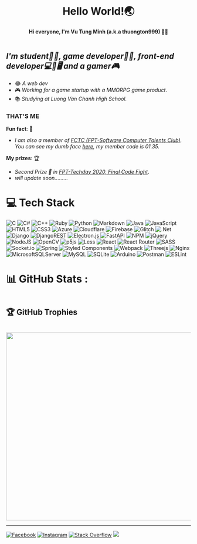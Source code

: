 <h1 align='center'>Hello World!🌏</h1>

<p align='center'>
  <strong>Hi everyone, I'm Vu Tung Minh (a.k.a thuongton999) 🐱‍💻</strong>
  </br></br>
  <img src='https://quotes-github-readme.vercel.app/api?type=horizontal&theme=dark' alt=''></img>
</p>

## ***I'm student👨‍🎓, game developer🧑‍💻, front-end developer💻📱🖥️ and a gamer🎮*** 
+ 😂 *A web dev*
+ 🎮 *Working for a game startup with a MMORPG game product*.
+ 📚 *Studying at Luong Van Chanh High School.*
### **THAT'S ME**

**Fun fact**: 🎉

+ *I am also a member of [FCTC (FPT-Software Computer Talents Club)](https://fct-club.com). You can see my dumb face [here](https://fct-club.com/2020-members/), my member code is 01.35.*

**My prizes**: 🏆

+ *Second Prize 🥈 in [FPT-Techday 2020, Final Code Fight](https://codelearn.io/fights/detail/5064803)*.
+ *will update soon.........*

# 💻 Tech Stack
![C](https://img.shields.io/badge/c-%2300599C.svg?style=for-the-badge&logo=c&logoColor=white) ![C#](https://img.shields.io/badge/c%23-%23239120.svg?style=for-the-badge&logo=c-sharp&logoColor=white) ![C++](https://img.shields.io/badge/c++-%2300599C.svg?style=for-the-badge&logo=c%2B%2B&logoColor=white) ![Ruby](https://img.shields.io/badge/ruby-%23CC342D.svg?style=for-the-badge&logo=ruby&logoColor=white) ![Python](https://img.shields.io/badge/python-3670A0?style=for-the-badge&logo=python&logoColor=ffdd54) ![Markdown](https://img.shields.io/badge/markdown-%23000000.svg?style=for-the-badge&logo=markdown&logoColor=white) ![Java](https://img.shields.io/badge/java-%23ED8B00.svg?style=for-the-badge&logo=java&logoColor=white) ![JavaScript](https://img.shields.io/badge/javascript-%23323330.svg?style=for-the-badge&logo=javascript&logoColor=%23F7DF1E) ![HTML5](https://img.shields.io/badge/html5-%23E34F26.svg?style=for-the-badge&logo=html5&logoColor=white) ![CSS3](https://img.shields.io/badge/css3-%231572B6.svg?style=for-the-badge&logo=css3&logoColor=white) ![Azure](https://img.shields.io/badge/azure-%230072C6.svg?style=for-the-badge&logo=azure-devops&logoColor=white) ![Cloudflare](https://img.shields.io/badge/Cloudflare-F38020?style=for-the-badge&logo=Cloudflare&logoColor=white) ![Firebase](https://img.shields.io/badge/firebase-%23039BE5.svg?style=for-the-badge&logo=firebase) ![Glitch](https://img.shields.io/badge/glitch-%233333FF.svg?style=for-the-badge&logo=glitch&logoColor=white) ![.Net](https://img.shields.io/badge/.NET-5C2D91?style=for-the-badge&logo=.net&logoColor=white) ![Django](https://img.shields.io/badge/django-%23092E20.svg?style=for-the-badge&logo=django&logoColor=white) ![DjangoREST](https://img.shields.io/badge/DJANGO-REST-ff1709?style=for-the-badge&logo=django&logoColor=white&color=ff1709&labelColor=gray) ![Electron.js](https://img.shields.io/badge/Electron-191970?style=for-the-badge&logo=Electron&logoColor=white) ![FastAPI](https://img.shields.io/badge/FastAPI-005571?style=for-the-badge&logo=fastapi) ![NPM](https://img.shields.io/badge/NPM-%23000000.svg?style=for-the-badge&logo=npm&logoColor=white) ![jQuery](https://img.shields.io/badge/jquery-%230769AD.svg?style=for-the-badge&logo=jquery&logoColor=white) ![NodeJS](https://img.shields.io/badge/node.js-6DA55F?style=for-the-badge&logo=node.js&logoColor=white) ![OpenCV](https://img.shields.io/badge/opencv-%23white.svg?style=for-the-badge&logo=opencv&logoColor=white) ![p5js](https://img.shields.io/badge/p5.js-ED225D?style=for-the-badge&logo=p5.js&logoColor=FFFFFF) ![Less](https://img.shields.io/badge/less-2B4C80?style=for-the-badge&logo=less&logoColor=white) ![React](https://img.shields.io/badge/react-%2320232a.svg?style=for-the-badge&logo=react&logoColor=%2361DAFB) ![React Router](https://img.shields.io/badge/React_Router-CA4245?style=for-the-badge&logo=react-router&logoColor=white) ![SASS](https://img.shields.io/badge/SASS-hotpink.svg?style=for-the-badge&logo=SASS&logoColor=white) ![Socket.io](https://img.shields.io/badge/Socket.io-black?style=for-the-badge&logo=socket.io&badgeColor=010101) ![Spring](https://img.shields.io/badge/spring-%236DB33F.svg?style=for-the-badge&logo=spring&logoColor=white) ![Styled Components](https://img.shields.io/badge/styled--components-DB7093?style=for-the-badge&logo=styled-components&logoColor=white) ![Webpack](https://img.shields.io/badge/webpack-%238DD6F9.svg?style=for-the-badge&logo=webpack&logoColor=black) ![Threejs](https://img.shields.io/badge/threejs-black?style=for-the-badge&logo=three.js&logoColor=white) ![Nginx](https://img.shields.io/badge/nginx-%23009639.svg?style=for-the-badge&logo=nginx&logoColor=white) ![MicrosoftSQLServer](https://img.shields.io/badge/Microsoft%20SQL%20Sever-CC2927?style=for-the-badge&logo=microsoft%20sql%20server&logoColor=white) ![MySQL](https://img.shields.io/badge/mysql-%2300f.svg?style=for-the-badge&logo=mysql&logoColor=white) ![SQLite](https://img.shields.io/badge/sqlite-%2307405e.svg?style=for-the-badge&logo=sqlite&logoColor=white) ![Arduino](https://img.shields.io/badge/-Arduino-00979D?style=for-the-badge&logo=Arduino&logoColor=white) ![Postman](https://img.shields.io/badge/Postman-FF6C37?style=for-the-badge&logo=postman&logoColor=white) ![ESLint](https://img.shields.io/badge/ESLint-4B3263?style=for-the-badge&logo=eslint&logoColor=white)
# 📊 GitHub Stats :
<p align='center'>
  <img src='https://github-readme-stats.vercel.app/api?username=thuongton999&theme=dark&hide_border=true&include_all_commits=false&count_private=true' alt=''/></br>
  <img src='https://github-readme-streak-stats.herokuapp.com/?user=thuongton999&theme=dark&hide_border=true' alt='' /></br>
  <img src='https://github-readme-stats.vercel.app/api/top-langs/?username=thuongton999&theme=dark&hide_border=true&include_all_commits=false&count_private=true&layout=compact' alt='' /></br>
</p>

## 🏆 GitHub Trophies
<p align='center'>
  <img src='https://github-profile-trophy.vercel.app/?username=thuongton999&theme=chalk&no-frame=true&no-bg=true&margin-w=4' alt=''></img></br></br>
  <img src="https://random-memer.herokuapp.com/" width="512px"/>
</p>

---

[![Facebook](https://img.shields.io/badge/Facebook-%231877F2.svg?logo=Facebook&logoColor=white)](https://facebook.com/vuminh0809) [![Instagram](https://img.shields.io/badge/Instagram-%23E4405F.svg?logo=Instagram&logoColor=white)](https://instagram.com/vuminh0809) [![Stack Overflow](https://img.shields.io/badge/-Stackoverflow-FE7A16?logo=stack-overflow&logoColor=white)](https://stackoverflow.com/users/14128962) [![](https://visitcount.itsvg.in/api?id=thuongton999&icon=5&color=12)](https://visitcount.itsvg.in)
